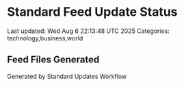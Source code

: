 # Standard Feed Update Status
Last updated: Wed Aug  6 22:13:48 UTC 2025
Categories: technology,business,world

## Feed Files Generated

Generated by Standard Updates Workflow
